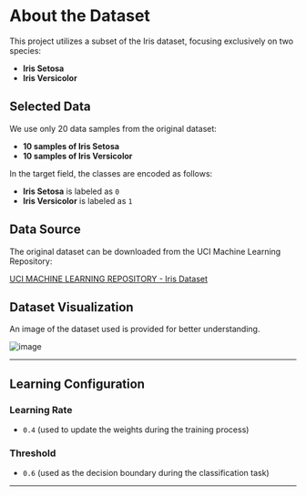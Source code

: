 # About the Dataset

This project utilizes a subset of the Iris dataset, focusing exclusively on two species:

- **Iris Setosa**
- **Iris Versicolor**

## Selected Data
We use only 20 data samples from the original dataset:

- **10 samples of Iris Setosa**
- **10 samples of Iris Versicolor**

In the target field, the classes are encoded as follows:

- **Iris Setosa** is labeled as `0`
- **Iris Versicolor** is labeled as `1`

## Data Source
The original dataset can be downloaded from the UCI Machine Learning Repository:

[UCI MACHINE LEARNING REPOSITORY - Iris Dataset](https://archive.ics.uci.edu/dataset/53/iris)

## Dataset Visualization
An image of the dataset used is provided for better understanding.

![image](https://github.com/user-attachments/assets/de4e794b-831e-45b8-9a32-49181556deb9)


---

## Learning Configuration

### Learning Rate
- `0.4` (used to update the weights during the training process)

### Threshold
- `0.6` (used as the decision boundary during the classification task)

---

